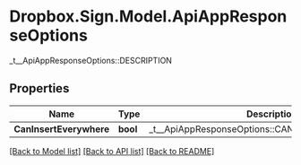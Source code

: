 # Dropbox.Sign.Model.ApiAppResponseOptions
_t__ApiAppResponseOptions::DESCRIPTION

## Properties

Name | Type | Description | Notes
------------ | ------------- | ------------- | -------------
**CanInsertEverywhere** | **bool** |  _t__ApiAppResponseOptions::CAN_INSERT_EVERYWHERE  | [optional] 

[[Back to Model list]](../README.md#documentation-for-models) [[Back to API list]](../README.md#documentation-for-api-endpoints) [[Back to README]](../README.md)

